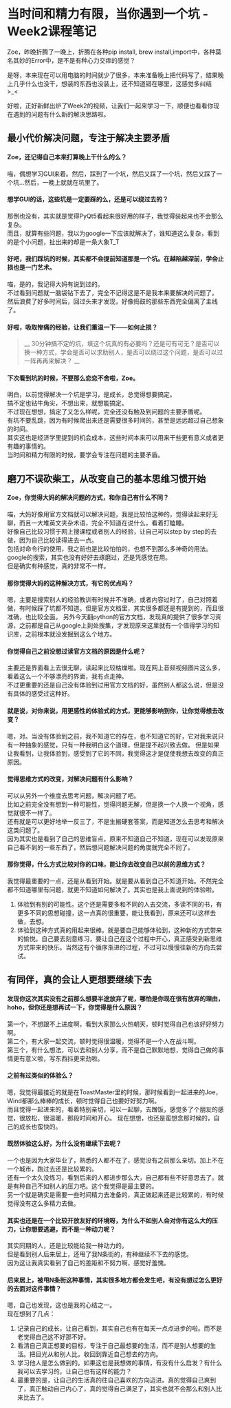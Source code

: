 # 当时间和精力有限，当你遇到一个坑 - Week2课程笔记

Zoe，昨晚折腾了一晚上，折腾在各种pip install, brew install,import中，各种莫名其妙的Error中，是不是有种心力交瘁的感觉？  

是呀，本来现在可以用电脑的时间就少了很多，本来准备晚上把代码写了，结果晚上几乎什么也没干，想装的东西也没装上，还不知道错在哪里，这感觉多纠结  >_<

好啦，正好新鲜出炉了Week2的视频，让我们一起来学习一下，顺便也看看你现在遇到的问题有什么新的解决思路啦。

## 最小代价解决问题，专注于解决主要矛盾
#### Zoe，还记得自己本来打算晚上干什么的么？  
喵，偶想学习GUI来着。然后，踩到了一个坑，然后又踩了一个坑，然后又踩了一个坑...然后，一晚上就就在坑里了。

#### 想学GUI的话，这些坑是一定要踩的么，还是可以绕过去的？ 
那倒也没有，其实就是觉得PyQt5看起来很好用的样子，我觉得装起来也不会那么复杂。  
而且，就算有些问题，我以为google一下应该就解决了，谁知道这么复杂，看到的是个小问题，扯出来的却是一条大象T_T

#### 好吧，我们踩坑的时候，其实都不会提前知道那是一个坑。在越陷越深前，学会止损也是一门艺术。
喵，是的，我记得大妈有说到过的。  
不过看到问题就一脑袋钻下去了，完全不记得这是不是我本来要解决的问题了。  
然后浪费了好多时间后，回过头来才发现，好像捣鼓的那些东西完全偏离了主线了。

#### 好啦，吸取惨痛的经验，让我们重温一下——如何止损？
> __ 30分钟搞不定的坑，填这个坑真的有必要吗？还是可有可无？是否可以换一种方式，学会是否可以求助别人，是否可以绕过这个问题，是否可以过一阵再再来解决？ __

#### 下次看到坑的时候，不要那么恋恋不舍啦，Zoe。
明白，以前觉得解决一个坑是学习，是成长，总觉得想要搞定。  
搞不定也钻牛角尖，不想出来，就想能搞定。  
不过现在想想，搞定了又怎么样呢，完全还没有触及到问题的主要矛盾呢。  
有坑不要乱跳，因为有时候爬出来还是需要很多时间的，甚至是远远超过自己想象的时间。  
其实这也是经济学里提到的机会成本，这些时间本来可以用来干些更有意义或者更有趣的事情的。  
当时间和精力有限的时候，要学会专注在问题的主要矛盾。

## 磨刀不误砍柴工，从改变自己的基本思维习惯开始
#### Zoe，你觉得大妈的解决问题的方式，和你自己有什么不同？
喵，大妈好像用官方文档就可以解决问题，我是比较怕这种的，觉得读起来好无聊，而且一大堆英文夹杂术语，完全不知道在说什么，看着打瞌睡。  
好像自己比较习惯于网上搜课程或者别人的经验，让自己可以step by step的去做，因为自己比较读得进去一点。  
包括对命令行的使用，我之前也是比较怕怕的，也想不到那么多神奇的用法。  
google的搜索，其实也没有好好去琢磨过，还是凭感觉在用。  
但是确实有种感觉，真的非常不一样。

#### 那你觉得大妈的这种解决方式，有它的优点吗？
嗯，主要是搜索别人的经验教训有时候并不准确，或者内容过时了，自己对照着做，有时候踩了坑都不知道。但是官方文档里，其实很多都还是有提到的，而且很准确，也比较全面。 
另外今天翻python的官方文档，发现真的提供了很多学习资源，之前都是自己从google上到处搜集，才发现原来这里就有一个值得学习的知识库，之前根本就没发掘到这么个地方。

#### 你觉得自己之前没想过读官方文档的原因是什么呢？
主要还是界面看上去很无聊，读起来比较枯燥啦。现在网上音频视频图片这么多，看着这么一个不够漂亮的界面，我有点走神。  
不过更重要的还是自己没有体验到过用官方文档的好，虽然别人都这么说，但是没有具体的感受过这种好。

#### 就是说，对你来说，用更感性的体验式的方式，更能够影响到你，让你觉得想去改变？
嗯，对。当没有体验到之前，我不知道它的存在，也不知道它的好，它对我来说只有一种抽象的感觉，只有一种我明白这个道理，但是提不起兴致去做。 
但是如果让我看到，让我体验到，感受到了它的不同，我觉得这才是促使我想去改变的真正原因。

#### 觉得思维方式的改变，对解决问题有什么影响？
可以从另外一个维度去思考问题，解决问题了吧。  
比如之前完全没有想到一种可能性，觉得问题无解，但是换一个人换一个视角，感觉就很不一样了。  
还有就是可以更好地举一反三了，不是生搬硬套答案，而是知道怎么去思考和解决这类问题了。  
因为其实也是看到了自己的思维盲点，原来不知道自己不知道，现在可以发现原来自己看不到的一些东西了，然后想问题解决问题的角度就完全不同了。

#### 那你觉得，什么方式比较对你的口味，能让你去改变自己以前的思维方式？
我觉得最重要的一点，还是从看到开始。就是要从看到自己不知道开始。不然完全都不知道哪里有问题，就更不知道如何解决了。其实也是我上面说到的体验啦。 
1. 体验到有别的可能性。这个还是需要多和不同的人去交流，多读不同的书，有更多不同的思想碰撞，这一点真的很重要，能让我看到，原来还可以这样去做，去想。  
2. 体验到这种方式真的用起来很棒。就是要自己能够体验到，这种新的方式带来的愉悦。自己要去刻意练习，要让自己在这个过程中开心，真正感受到新思维方式带来的快乐。当然这有个循序渐进的过程，不过可以慢慢往新的方向去尝试。

## 有同伴，真的会让人更想要继续下去
#### 发现你这次其实没有之前那么想要半途放弃了呢，哪怕是你现在很有放弃的理由，hoho，但你还是想再试一下，你觉得是什么原因？
第一个，不想跟不上进度啊，看到大家那么火热朝天，顿时觉得自己也该好好努力啊。  
第二个，有大家一起交流，顿时觉得很温暖，觉得不是一个人在战斗啊。  
第三个，有什么想法，可以去和别人分享，而不是自己默默地想，觉得自己做的事情更有意义啦，写东西抖更来劲啦。
#### 之前有过类似的体验么？
嗯，我觉得最接近的就是在ToastMaster里的时候，那时候看到一起进来的Joe，Wind都那么棒棒的成长，顿时觉得自己也要好好努力啊。  
而且觉得一起进来的，看着特别亲切，可以一起聊，去蹭饭，感觉多了个朋友的感觉，很放松，很温暖，那段时间和开心。
现在想想，也还是蛮想念那时候的，自己的成长也蛮快的。
#### 既然体验这么好，为什么没有继续下去呢？
一个也是因为大家毕业了，熟悉的人都不在了，感觉没有之前那么亲切。加上不在一个城市，跑过去还是比较累的。  
还有一个太久没练习，看到后来的人都进步那么大，自己都有些不好意思去了。就是有种自己不如别人的压力吧。这个我觉得是最主要的。    
另一个就是确实是需要一些时间精力去准备的，真正做起来还是比较累的，有时候觉得没有这么多精力去做。
#### 其实也还是在一个比较开放友好的环境呀，为什么不如别人会对你有这么大的压力，让你想要逃避，而不是一种动力呢？
其实同期的人，还是比较能给我一种动力的。  
但是看到别人后来居上，还甩了我N条街的，有种继续不下去的感觉。  
因为这让我真实看到了自己的差距和不努力啊，感觉好羞愧。
#### 后来居上，被甩N条街这种事情，其实很多地方都会发生吧，有没有想过怎么更好的去面对这件事情？
嗯，自己也发现，这也是我的心结之一。  
现在想到了几点：
1. 记录自己的成长，让自己看到，其实自己也有在每天一点点进步的啦。而不是老觉得自己这不好那不好。
2. 看清自己真正想要的目标，专注于自己最想要的生活，而不是别人想要的生活。把目光从和别人比，收回到靠近自己想去的方向。
3. 学习他人是怎么做到的。如果这也是我想做的事情，有没有什么启发？有什么我可以去学习的，让自己也有这样的能力？
4. 最重要的是，让自己的生活真的往自己喜欢的方向迈进。真的觉得自己爽到了，真正触动自己内心了，真的觉得自己满足了，其实也就不会那么和别人比来比去了。